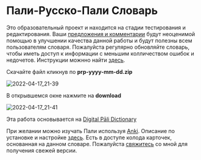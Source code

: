 # Пали-Русско-Пали Словарь

Это образовательный проект и находится на стадии тестирования и редактирования. Ваши [предложения и комментарии](https://docs.google.com/forms/d/1iMD9sCSWFfJAFCFYuG9HRIyrr9KFRy0nAOVApM998wM/viewform?usp=pp_url&entry.1433863141=devamitta.github.io) будут неоценимой помощью в улучшении качества данной работы и будут полезны всем пользователям словаря. 
Пожалуйста регулярно обновляйте словарь, чтобы иметь доступ к информации с меньшим колличеством ошибок и недочетов. Инструкции можнно найти [здесь](https://devamitta.github.io/update_ru.html).

Скачайте файл кликнув по **prp-yyyy-mm-dd.zip**

![2022-04-17_21-39](https://user-images.githubusercontent.com/39419221/163716961-9bfea62e-3cda-4587-b1ff-95c2cffc2ede.png)

В открывшемся окне нажмите на **download**

![2022-04-17_21-41](https://user-images.githubusercontent.com/39419221/163716967-27f410d3-c342-4187-b733-4c420c368038.png)

Эта работа основывается на [Digital Pāli Dictionary](https://digitalpalidictionary.github.io/index.html)

При желании можно изучать Пали используя [Anki](https://apps.ankiweb.net/). Описание по установке и настройке [здесь](https://alexeygorelov.github.io/anki-manual-ru/). Есть в доступе колода карточек, основанная на данном словаре. Пожалуйста [свяжитесь](mailto:devamitta@sasanarakkha.org) со мной для получения свежей версии. 

